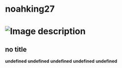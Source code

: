 
# noahking27  
# ![Image description](https://github.com/noahking27.png?size=125)
## no title
**undefined**
**undefined**
**undefined**
**undefined**
**undefined**

